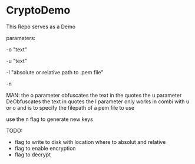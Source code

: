 # CryptoDemo
This Repo serves as a Demo

paramaters: 

-o "text"

-u "text"

-l "absolute or relative path to .pem file"

-n

MAN:
the o parameter obfuscates the text in the quotes
the u parameter DeObfuscates the text in quotes
the l parameter only works in combi with u or o and is to specify the filepath of a pem file to use

use the n flag to generate new keys

TODO: 

- flag to write to disk with location where to absolut and relative
- flag to enable encryption
- flag to decrypt
